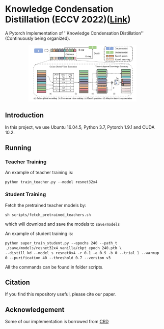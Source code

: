 # Knowledge Condensation Distillation (ECCV 2022)([Link](https://arxiv.org/abs/2207.05409))
A Pytorch Implementation of ''Knowledge Condensation Distillation'' (Continuously being organized). 

<div align=center><img src="img/framework.png" height = "60%" width = "70%"/></div>

## Introduction
In this project, we use Ubuntu 16.04.5, Python 3.7, Pytorch 1.9.1 and CUDA 10.2. 

## Running

### Teacher Training

An example of teacher training is:

```
python train_teacher.py --model resnet32x4
```
### Student Training

Fetch the pretrained teacher models by:

```
sh scripts/fetch_pretrained_teachers.sh
```
which will download and save the models to `save/models`

An example of student training is:

```
python super_train_student.py --epochs 240 --path_t ./save/models/resnet32x4_vanilla/ckpt_epoch_240.pth \
--distill kd --model_s resnet8x4 -r 0.1 -a 0.9 -b 0 --trial 1 --warmup 0 --purification 40 --threshold 0.7 --version v3
```

All the commands can be found in folder scripts.

## Citation

If you find this repository useful, please cite our paper.


## Acknowledgement

Some of our implementation is borrowed from [CRD](https://github.com/HobbitLong/RepDistiller)


